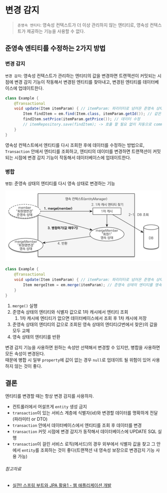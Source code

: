 # 변경 감지

> `준영속 엔티티`: 영속성 컨텍스트가 더 이상 관리하지 않는 엔티티로, 영속성 컨텍스트가 제공하는 기능을 사용할 수 없다.

## 준영속 엔티티를 수정하는 2가지 방법

### 변경 감지

`변경 감지`: 영속성 컨텍스트가 관리하는 엔티티의 값을 변경하면 트랜잭션이 커밋되는 시점에 변경 감지 기능이 작동해서 변경된 엔티티를 찾아내고, 변경된 엔티티를 데이터베이스에 업데이트한다.

```java
class Example {
    @Transactional
    void update(Item itemParam) { // itemParam: 파리미터로 넘어온 준영속 상태의 엔티티
        Item findItem = em.find(Item.class, itemParam.getId()); // 같은 엔티티를 조회
        findItem.setPrice(itemParam.getPrice()); // 데이터 수정
        // itemRepository.save(findItem); -> 호출 할 필요 없이 자동으로 commit
    }
}
```

영속성 컨텍스트에서 엔티티를 다시 조회한 후에 데이터를 수정하는 방법으로,  
`Transaction` 안에서 엔티티를 조회하고, 엔티티의 데이터를 변경하면 트랜잭션이 커밋되는 시점에 변경 감지 기능이 작동해서 데이터베이스에 업데이트한다.

### 병합

`병합`: 준영속 상태의 엔티티를 다시 영속 상태로 변경하는 기능

![img.png](../image/entity_merge.png)

```java
class Example {
    @Transactional
    void update(Item itemParam) { // itemParam: 파리미터로 넘어온 준영속 상태의 엔티티
        Item mergeItem = em.merge(itemParam); // 준영속 상태의 엔티티를 영속 상태로 변경
    }
}
```

1. `merge()` 실행
2. 준영속 상태의 엔티티와 식별자 값으로 1차 캐시에서 엔티티 조회
   1. 1차 캐시에 엔티티가 없으면 데이터베이스에서 조회 후 1차 캐시에 저장
3. 준영속 상태의 엔티티의 값으로 조회된 영속 상태의 엔티티(2번에서 찾은)의 값을 모두 교체
4. 영속 상태의 엔티티를 반환

변경 감지 기능을 사용하면 원하는 속성만 선택해서 변경할 수 있지만, 병합을 사용하면 모든 속성이 변경된다.  
때문에 병합 시 일부 `property`에 값이 없는 경우 `null`로 업데이트 될 위험이 있어 사용하지 않는 것이 좋다.

## 결론

엔티티를 변경할 때는 항상 변경 감지를 사용하자.

- 컨트롤러에서 어설프게 `entity` 생성 금지
- `transaction`이 있는 서비스 계층에 식별자(id)와 변경할 데이터를 명확하게 전달(파라미터 or DTO)
- `transaction` 안에서 데이터베이스에서 엔티티를 조회 후 데이터를 변경
- `transaction` 커밋 시점에 변경 감지가 동작해서 데이터베이스에 UPDATE SQL 실행
- `transaction`이 걸린 서비스 로직(메서드)의 경우 외부에서 식별자 값을 찾고 그 안에서 `entity`를 조회하는 것이 좋다(트랜잭션 내 영속성 보장으로 변경감지 기능 사용 가능)

###### 참고자료

- [실전! 스프링 부트와 JPA 활용1 - 웹 애플리케이션 개발](https://www.inflearn.com/course/스프링부트-JPA-활용-1)